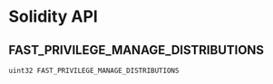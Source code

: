 # Solidity API

## FAST_PRIVILEGE_MANAGE_DISTRIBUTIONS

```solidity
uint32 FAST_PRIVILEGE_MANAGE_DISTRIBUTIONS
```

